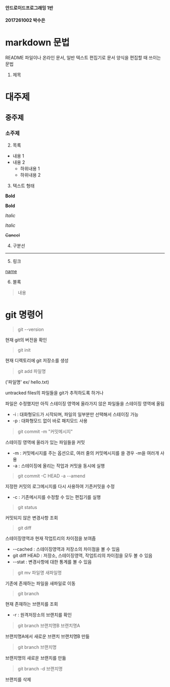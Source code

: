 #### 안드로이드프로그래밍 1반
#### 2017261002 박수은

# markdown 문법
README 파일이나 온라인 문서, 일반 텍스트 편집기로 문서 양식을 편집할 때 쓰이는 문법


1. 제목
# 대주제
## 중주제
### 소주제

2. 목록
* 내용 1
* 내용 2
  * 하위내용 1
  * 하위내용 2

3. 텍스트 형태

**Bold**

__Bold__

*Italic*

_Italic_

~~Cancel~~

4. 구분선
---

5. 링크

[name](주소)

6. 블록
>	내용

# git 명령어
> git --version

현재 git의 버전을 확인

> git init

현재 디렉토리에 git 저장소를 생성

> git add 파일명

('파일명' ex/ hello.txt)

untracked files의 파일들을 git가 추적하도록 하거나

파일은 수정했지만 아직 스테이징 영역에 올라가지 않은 파일들을 스테이징 영역에 올림
* -i : 대화형모드가 시작되며, 파일의 일부분만 선택해서 스테이징 가능
* -p : 대화형모드 없이 바로 패치모드 사용

> git commit -m "커밋메시지"

스테이징 영역에 올라가 있는 파일들을 커밋

* -m : 커밋메시지를 주는 옵션으로, 여러 줄의 커밋메시지를 쓸 경우 -m을 여러개 사용
* -a : 스테이징에 올리는 작업과 커밋을 동시에 실행

> git commit -C HEAD -a --amend

지정한 커밋의 로그메시지를 다시 사용하여 기존커밋을 수정
* -c : 기존메시지를 수정할 수 있는 편집기를 실행

> git status

커밋되지 않은 변경사항 조회

> git diff

스테이징영역과 현재 작업트리의 차이점을 보여줌
* --cached : 스테이징영역과 저장소의 차이점을 볼 수 있음
* git diff HEAD : 저장소, 스테이징영역, 작업트리의 차이점을 모두 볼 수 있음
* --stat : 변경사항에 대한 통계를 볼 수 있음

> git mv 파일명 새파일명

기존에 존재하는 파일을 새파일로 이동

> git branch

현재 존재하는 브랜치를 조회
* -r : 원격저장소의 브랜치를 확인

> git branch 브랜치명B 브랜치명A

브랜치명A에서 새로운 브랜치 브랜치명B 만듦

> git branch 브랜치명

브랜치명의 새로운 브랜치를 만듦

> git branch -d 브랜치명

브랜치를 삭제

